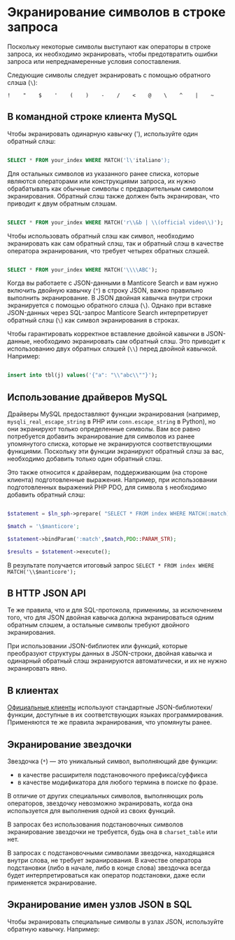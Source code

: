 # Экранирование символов в строке запроса

Поскольку некоторые символы выступают как операторы в строке запроса, их необходимо экранировать, чтобы предотвратить ошибки запроса или непреднамеренные условия сопоставления.

Следующие символы следует экранировать с помощью обратного слэша (`\`):


```
!    "    $    '    (    )    -    /    <    @    \    ^    |    ~
```

## В командной строке клиента MySQL

Чтобы экранировать одинарную кавычку ('), используйте один обратный слэш:
```sql

SELECT * FROM your_index WHERE MATCH('l\'italiano');

```


Для остальных символов из указанного ранее списка, которые являются операторами или конструкциями запроса, их нужно обрабатывать как обычные символы с предварительным символом экранирования.
Обратный слэш также должен быть экранирован, что приводит к двум обратным слэшам.

```sql

SELECT * FROM your_index WHERE MATCH('r\\&b | \\(official video\\)');

```

Чтобы использовать обратный слэш как символ, необходимо экранировать как сам обратный слэш, так и обратный слэш в качестве оператора экранирования, что требует четырех обратных слэшей.

```sql

SELECT * FROM your_index WHERE MATCH('\\\\ABC');

```

Когда вы работаете с JSON-данными в Manticore Search и вам нужно включить двойную кавычку (`"`) в строку JSON, важно правильно выполнить экранирование. В JSON двойная кавычка внутри строки экранируется с помощью обратного слэша (`\`). Однако при вставке JSON-данных через SQL-запрос Manticore Search интерпретирует обратный слэш (`\`) как символ экранирования в строках.

Чтобы гарантировать корректное вставление двойной кавычки в JSON-данные, необходимо экранировать сам обратный слэш. Это приводит к использованию двух обратных слэшей (`\\`) перед двойной кавычкой. Например:

```sql

insert into tbl(j) values('{"a": "\\"abc\\""}');

```

## Использование драйверов MySQL

Драйверы MySQL предоставляют функции экранирования (например, `mysqli_real_escape_string` в PHP или `conn.escape_string` в Python), но они экранируют только определенные символы.
Вам все равно потребуется добавить экранирование для символов из ранее упомянутого списка, которые не экранируются соответствующими функциями.
Поскольку эти функции экранируют обратный слэш за вас, необходимо добавить только один обратный слэш.

Это также относится к драйверам, поддерживающим (на стороне клиента) подготовленные выражения. Например, при использовании подготовленных выражений PHP PDO, для символа `$` необходимо добавить обратный слэш:

```php

$statement = $ln_sph->prepare( "SELECT * FROM index WHERE MATCH(:match)");

$match = '\$manticore';

$statement->bindParam(':match',$match,PDO::PARAM_STR);

$results = $statement->execute();

```

В результате получается итоговый запрос `SELECT * FROM index WHERE MATCH('\\$manticore');`

## В HTTP JSON API

Те же правила, что и для SQL-протокола, применимы, за исключением того, что для JSON двойная кавычка должна экранироваться одним обратным слэшем, а остальные символы требуют двойного экранирования.

При использовании JSON-библиотек или функций, которые преобразуют структуры данных в JSON-строки, двойная кавычка и одинарный обратный слэш экранируются автоматически, и их не нужно экранировать явно.



## В клиентах

[Официальные клиенты](https://github.com/manticoresoftware/) используют стандартные JSON-библиотеки/функции, доступные в их соответствующих языках программирования. Применяются те же правила экранирования, что упомянуты ранее.


## Экранирование звездочки

Звездочка (`*`) — это уникальный символ, выполняющий две функции:
* в качестве расширителя подстановочного префикса/суффикса
* в качестве модификатора для любого термина в поиске по фразе.

В отличие от других специальных символов, выполняющих роль операторов, звездочку невозможно экранировать, когда она используется для выполнения одной из своих функций.

В запросах без использования подстановочных символов экранирование звездочки не требуется, будь она в `charset_table` или нет.

В запросах с подстановочными символами звездочка, находящаяся внутри слова, не требует экранирования. В качестве оператора подстановки (либо в начале, либо в конце слова) звездочка всегда будет интерпретироваться как оператор подстановки, даже если применяется экранирование.

## Экранирование имен узлов JSON в SQL

Чтобы экранировать специальные символы в узлах JSON, используйте обратную кавычку. Например:

```sql

